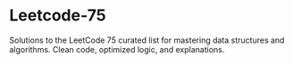# Leetcode-75
Solutions to the LeetCode 75 curated list for mastering data structures and algorithms. Clean code, optimized logic, and explanations.

